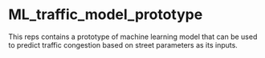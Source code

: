 # ML_traffic_model_prototype
This reps contains a prototype of machine learning model that can be used to predict traffic congestion based on street parameters as its inputs.
